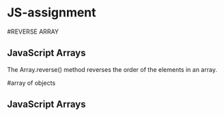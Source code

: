 # JS-assignment
#REVERSE ARRAY
<!DOCTYPE html>
<html>
<body>

<h2>JavaScript Arrays</h2>

<p>The Array.reverse() method reverses the order of the elements in an array.</p>

<p id="demo"></p>

<script>
const fruits = ["Banana", "Orange", "Apple", "Mango"];
2,206,488fruits.reverse();
</script>

</body>
</html>

#array of objects
<!DOCTYPE html>
<html>
<body>

<h2>JavaScript Arrays</h2>

<p id="demo"></p>

<script>
// All countries
// length 252
var countries = {
    "AF": {"name":"Afghanistan","capital":"Kabul", population = 46,01,789 },
    
    "AU": {"name":"Australia","capital":"Canberra", population =411,667 },
    
    "BD": {"name":"Bangladesh","capital":"Dhaka", population =8,906,035},
    
    "BR": {"name":"Brazil","capital":"Brasilia", population =2,912,090},
   
    
    "CN": {"name":"China","capital":"Beijing", population = 21,83,09,145},
    
    "FR": {"name":"France","capital":"Paris", population =2,206,488},
    
    
    "IN": {"name":"India","capital":"New Delhi", population = 2,57,093},
    
    "JP": {"name":"Japan","capital":"Tokyo" population = 13,960,235},
   
    
    "GB": {"name":"United Kingdom","capital":"London", population =8,961,989},
    "US": {"name":"United States","capital":"Washington", population =724,342},
  };
  console.log(countries, population<2000)
</script>

</body>
</html>

